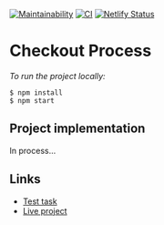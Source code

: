 [![Maintainability](https://api.codeclimate.com/v1/badges/715dca49473549ce9b76/maintainability)](https://codeclimate.com/github/woaouh/checkout-process/maintainability) [![CI](https://github.com/woaouh/checkout-process/workflows/CI/badge.svg)](https://github.com/woaouh/checkout-process/actions) [![Netlify Status](https://api.netlify.com/api/v1/badges/e9072a8a-4798-4115-ab0f-925122e040e1/deploy-status)](https://app.netlify.com/sites/ecstatic-einstein-49f4a8/deploys)

# Checkout Process

_To run the project locally:_

```
$ npm install
$ npm start
```

## Project implementation

In process...

## Links

- [Test task](https://github.com/fs/test-tasks/tree/master/front-end)
- [Live project](https://reverent-mayer-a8d472.netlify.app)
